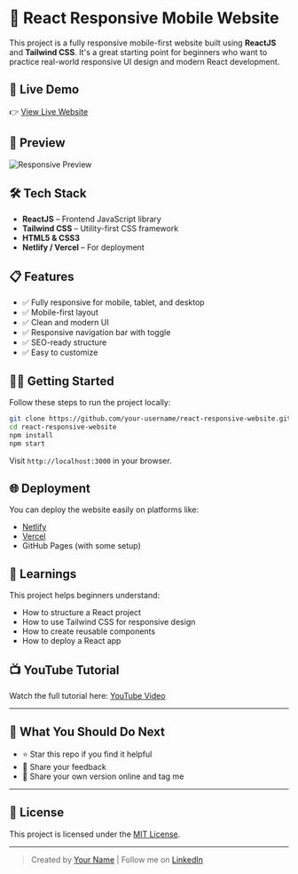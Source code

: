 # 📱 React Responsive Mobile Website

This project is a fully responsive mobile-first website built using **ReactJS** and **Tailwind CSS**. It's a great starting point for beginners who want to practice real-world responsive UI design and modern React development.

## 🚀 Live Demo

👉 [View Live Website](https://your-live-site-link.com)

## 📸 Preview

![Responsive Preview](./preview.png)

## 🛠️ Tech Stack

- **ReactJS** – Frontend JavaScript library
- **Tailwind CSS** – Utility-first CSS framework
- **HTML5 & CSS3**
- **Netlify / Vercel** – For deployment

## 📋 Features

- ✅ Fully responsive for mobile, tablet, and desktop
- ✅ Mobile-first layout
- ✅ Clean and modern UI
- ✅ Responsive navigation bar with toggle
- ✅ SEO-ready structure
- ✅ Easy to customize

## 🧑‍💻 Getting Started

Follow these steps to run the project locally:

```bash
git clone https://github.com/your-username/react-responsive-website.git
cd react-responsive-website
npm install
npm start
```

Visit `http://localhost:3000` in your browser.

## 🌐 Deployment

You can deploy the website easily on platforms like:

- [Netlify](https://www.netlify.com/)
- [Vercel](https://vercel.com/)
- GitHub Pages (with some setup)

## 🧠 Learnings

This project helps beginners understand:

- How to structure a React project
- How to use Tailwind CSS for responsive design
- How to create reusable components
- How to deploy a React app

## 📺 YouTube Tutorial

Watch the full tutorial here: [YouTube Video](https://youtube.com/your-video-link)

---

## 📌 What You Should Do Next

- ⭐ Star this repo if you find it helpful
- 💬 Share your feedback
- 📢 Share your own version online and tag me

---

## 📝 License

This project is licensed under the [MIT License](LICENSE).

---

> Created by [Your Name](https://your-portfolio.com) | Follow me on [LinkedIn](https://linkedin.com/in/your-profile)
